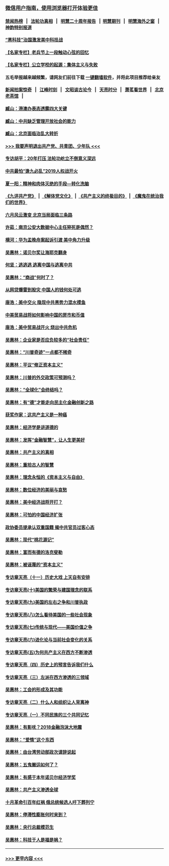 ### [微信用户指南，使用浏览器打开体验更佳](https://github.com/gfw-breaker/banned-news1/blob/master/indexes/wechat-guide.md?t=0)
#### [禁闻热榜](热点新闻.md?t=0)  &nbsp;&nbsp;|&nbsp;&nbsp; [法轮功真相](https://github.com/gfw-breaker/truth/blob/master/README.md?t=0) &nbsp;&nbsp;|&nbsp;&nbsp; [明慧二十周年报告](https://github.com/gfw-breaker/mh-reports/blob/master/README.md?t=0) &nbsp;&nbsp;|&nbsp;&nbsp;[明慧期刊](https://github.com/gfw-breaker/mh-qikan) &nbsp;&nbsp;|&nbsp;&nbsp; [明慧海外之窗](https://github.com/gfw-breaker/mh-news/blob/master/README.md?t=0) &nbsp;&nbsp;|&nbsp;&nbsp; [神韵特别报道](https://github.com/gfw-breaker/mh-news/blob/master/shenyun.md?t=0)
#### [“黑科技”治国激发美中科技战](../pages/nsc423/n11638056.md?t=02040655) 
#### [【名家专栏】老兵节上一段触动心弦的回忆](../pages/nsc423/n11646016.md?t=02040655) 
#### [【名家专栏】公立学校的起源：集体主义与失败](../pages/nsc423/n11601833.md?t=02040655) 
#### 五毛举报越来越频繁，请网友们前往下载 [一键翻墙软件](https://github.com/gfw-breaker/ssr-accounts)，并将此项目推荐给亲友
#### [新闻拍案惊奇](https://github.com/gfw-breaker/banned-news1/blob/master/pages/link4.md) &nbsp;&nbsp;|&nbsp;&nbsp; [江峰时刻](https://github.com/gfw-breaker/banned-news1/blob/master/pages/link4.md) &nbsp;&nbsp;|&nbsp;&nbsp; [文昭谈古论今](https://github.com/gfw-breaker/banned-news1/blob/master/pages/link4.md) &nbsp;&nbsp;|&nbsp;&nbsp; [天亮时分](https://github.com/gfw-breaker/banned-news1/blob/master/pages/link4.md) &nbsp;&nbsp;|&nbsp;&nbsp; [萧茗看世界](https://github.com/gfw-breaker/banned-news1/blob/master/pages/link4.md) &nbsp;&nbsp;|&nbsp;&nbsp; [北京老茶馆](https://github.com/gfw-breaker/banned-news1/blob/master/pages/link4.md) &nbsp;&nbsp;|&nbsp;&nbsp; 
#### [臧山：港澳办表态透露四大关键](../pages/nsc423/n11421628.md?t=02040655) 
#### [臧山：中共缺乏管理开放社会的能力](../pages/nsc423/n11407457.md?t=02040655) 
#### [臧山：北京面临治乱大转折](../pages/nsc423/n11406895.md?t=02040655) 
#### [>>> 我要声明退出共产党、共青团、少年队 <<<](https://github.com/begood0513/goodnews/blob/master/quit/letter.md) 
#### [专访胡平：20年打压 法轮功屹立不倒意义深远](../pages/nsc423/n11398800.md?t=02040655) 
#### [中共最怕“逢九必乱”2019人权战开火](../pages/nsc423/n11385248.md?t=02040655) 
#### [夏一阳：精神和肉体灭绝的手段—转化洗脑](../pages/nsc423/n11368250.md?t=02040655) 
#### [《九评共产党》](https://github.com/begood0513/9ping.md/blob/master/README.md) &nbsp;|&nbsp; [《解体党文化》](../../../../jtdwh.md/blob/master/README.md)  &nbsp;|&nbsp; [《共产主义的终极目的》](../../../../gczydzjmd.md/blob/master/README.md) &nbsp;|&nbsp; [《魔鬼在统治我们的世界》](../../../../mgztzwmdsj.md/blob/master/README.md) 
#### [六月风云激变 北京当局面临三条路](../pages/nsc423/n11313668.md?t=02040655) 
#### [许茹：南京公安大数据中心主任猝死是偶然？](../pages/nsc423/n11064744.md?t=02040655) 
#### [横河：华为孟晚舟案起诉引渡 美中角力升级](../pages/nsc423/n11027230.md?t=02040655) 
#### [吴惠林：诺贝尔奖让海耶克翻身](../pages/nsc423/n10890049.md?t=02040655) 
#### [何坚：逃逃逃 逃离中国与逃离中共](../pages/nsc423/n10592891.md?t=02040655) 
#### [吴惠林：“商战”何时了？](../pages/nsc423/n10573558.md?t=02040655) 
#### [从网贷爆雷到股灾 中国人的钱何处可逃](../pages/nsc423/n10572800.md?t=02040655) 
#### [唐浩：美中交火 隐现中共黑势力混水摸鱼](../pages/nsc423/n10544040.md?t=02040655) 
#### [中美贸易战将如何影响中国的房市和币值](../pages/nsc423/n10543697.md?t=02040655) 
#### [唐浩：美中贸易战开火 烧出中共危机](../pages/nsc423/n10540126.md?t=02040655) 
#### [吴惠林：企业家是否应负较多的“社会责任”](../pages/nsc423/n10535022.md?t=02040655) 
#### [吴惠林：“川普奇迹”一点都不稀奇](../pages/nsc423/n10512808.md?t=02040655) 
#### [吴惠林：平议“修正资本主义”](../pages/nsc423/n10495724.md?t=02040655) 
#### [吴惠林：川普的外交政策可预测吗？](../pages/nsc423/n10462387.md?t=02040655) 
#### [吴惠林：“全球化”会终结吗？](../pages/nsc423/n10452838.md?t=02040655) 
#### [吴惠林：有“德”才能走向民主化金融创新之路](../pages/nsc423/n10432292.md?t=02040655) 
#### [获奖作家：这共产主义是一种癌](../pages/nsc423/n10431541.md?t=02040655) 
#### [吴惠林：经济学是讲道德的](../pages/nsc423/n10398014.md?t=02040655) 
#### [吴惠林：发挥“金融智慧”，让人生更美好](../pages/nsc423/n10375019.md?t=02040655) 
#### [吴惠林：共产主义的真相](../pages/nsc423/n10351394.md?t=02040655) 
#### [吴惠林：重拾古人的智慧](../pages/nsc423/n10337691.md?t=02040655) 
#### [吴惠林：理念永恒的《资本主义与自由》](../pages/nsc423/n10316274.md?t=02040655) 
#### [吴惠林：数位经济的美丽与哀愁](../pages/nsc423/n10292946.md?t=02040655) 
#### [吴惠林：美中经济战将开打？](../pages/nsc423/n10258825.md?t=02040655) 
#### [吴惠林：可怕的中国经济扩张](../pages/nsc423/n10219147.md?t=02040655) 
#### [政协委员提承认双重国籍 揭中共官员过客心态](../pages/nsc423/n10208809.md?t=02040655) 
#### [吴惠林：现代“桃花源记”](../pages/nsc423/n10185234.md?t=02040655) 
#### [吴惠林：富而有德的洛克斐勒](../pages/nsc423/n10142264.md?t=02040655) 
#### [吴惠林：被诬蔑的“资本主义”](../pages/nsc423/n10124816.md?t=02040655) 
#### [专访章天亮（十一）历史大戏 上天自有安排](../pages/nsc423/n10094905.md?t=02040655) 
#### [专访章天亮(十)美国的繁荣与建国理念的联系](../pages/nsc423/n10094899.md?t=02040655) 
#### [专访章天亮(九)美国的左右之争和川普执政](../pages/nsc423/n10094889.md?t=02040655) 
#### [专访章天亮(八)怎么看待美国的一些社会现象](../pages/nsc423/n10094857.md?t=02040655) 
#### [专访章天亮(七)传统与现代——美国价值之争](../pages/nsc423/n10093140.md?t=02040655) 
#### [专访章天亮(六)进化论与当前社会变化的关系](../pages/nsc423/n10092036.md?t=02040655) 
#### [专访章天亮(五)为何共产主义在西方不断渗透](../pages/nsc423/n10083620.md?t=02040655) 
#### [专访章天亮（四）历史上的预言告诉我们什么](../pages/nsc423/n10083606.md?t=02040655) 
#### [专访章天亮（三）左派在西方渗透的三领域](../pages/nsc423/n10081115.md?t=02040655) 
#### [吴惠林：工会的形成及其功能](../pages/nsc423/n10080633.md?t=02040655) 
#### [专访章天亮（二）什么人和组织让人背离神](../pages/nsc423/n10076637.md?t=02040655) 
#### [专访章天亮（一）不同民族的三个共同记忆](../pages/nsc423/n10074188.md?t=02040655) 
#### [吴惠林：有影呒？2018金融泡沫大地震](../pages/nsc423/n10040534.md?t=02040655) 
#### [吴惠林：“爱情”这个东西](../pages/nsc423/n10019423.md?t=02040655) 
#### [吴惠林：由台湾劳动部政次请辞说起](../pages/nsc423/n9979679.md?t=02040655) 
#### [吴惠林：五鬼搬运如何了？](../pages/nsc423/n9925338.md?t=02040655) 
#### [吴惠林：有感于本年诺贝尔经济学奖](../pages/nsc423/n9871883.md?t=02040655) 
#### [吴惠林：共产主义渗透全球](../pages/nsc423/n9812748.md?t=02040655) 
#### [十月革命引百年红祸 俄总统候选人吁下葬列宁](../pages/nsc423/n9810182.md?t=02040655) 
#### [吴惠林：停滞性膨胀何时来到？](../pages/nsc423/n9764136.md?t=02040655) 
#### [吴惠林：央行总裁模范生](../pages/nsc423/n9728134.md?t=02040655) 
#### [吴惠林：科技于人是福是祸？](../pages/nsc423/n9672982.md?t=02040655) 

----
#### [ >>> 更早内容 <<< ](../indexes/nsc423-earlier.md)
